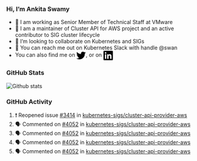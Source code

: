 ### Hi, I’m Ankita Swamy

- 💼 I am working as Senior Member of Technical Staff at VMware
- 👀 I am a maintainer of Cluster API for AWS project and an active contributor to SIG cluster lifecycle
- 💞️ I’m looking to collaborate on Kubernetes and SIGs
- 💬 You can reach me out on Kubernetes Slack with handle @swan
- You can also find me on <a href="https://twitter.com/SwamyAnkita" target="blank"><img align="center" src="https://raw.githubusercontent.com/Ankitasw/Ankitasw/master/svg/twitter.svg" alt="Ankitasw" height="25" width="25" color="#1DA1f2" /></a>, or on <a href="https://www.linkedin.com/in/Ankitaswamy/" target="blank"><img align="center" src="https://raw.githubusercontent.com/Ankitasw/Ankitasw/master/svg/linkedin.svg" alt="Ankitasw" height="25" width="25" /></a>

### GitHub Stats
![Github stats](https://github-readme-stats.vercel.app/api?username=Ankitasw&count_private=true&show_icons=true&theme=tokyonight)

### GitHub Activity 
<!--START_SECTION:activity-->
1. ❗️ Reopened issue [#3414](https://github.com/kubernetes-sigs/cluster-api-provider-aws/issues/3414) in [kubernetes-sigs/cluster-api-provider-aws](https://github.com/kubernetes-sigs/cluster-api-provider-aws)
2. 🗣 Commented on [#4052](https://github.com/kubernetes-sigs/cluster-api-provider-aws/issues/4052) in [kubernetes-sigs/cluster-api-provider-aws](https://github.com/kubernetes-sigs/cluster-api-provider-aws)
3. 🗣 Commented on [#4052](https://github.com/kubernetes-sigs/cluster-api-provider-aws/issues/4052) in [kubernetes-sigs/cluster-api-provider-aws](https://github.com/kubernetes-sigs/cluster-api-provider-aws)
4. 🗣 Commented on [#4052](https://github.com/kubernetes-sigs/cluster-api-provider-aws/issues/4052) in [kubernetes-sigs/cluster-api-provider-aws](https://github.com/kubernetes-sigs/cluster-api-provider-aws)
5. 🗣 Commented on [#4052](https://github.com/kubernetes-sigs/cluster-api-provider-aws/issues/4052) in [kubernetes-sigs/cluster-api-provider-aws](https://github.com/kubernetes-sigs/cluster-api-provider-aws)
<!--END_SECTION:activity-->
